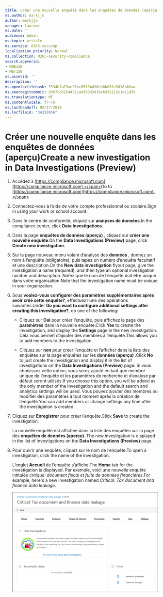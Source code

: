```yaml
---
title: Créer une nouvelle enquête dans les enquêtes de données (aperçu)
ms.author: markjjo
author: markjjo
manager: laurawi
ms.date: ''
audience: Admin
ms.topic: article
ms.service: O365-seccomp
localization_priority: Normal
ms.collection: M365-security-compliance
search.appverid:
- MOE150
- MET150
ms.assetid: ''
description: ''
ms.openlocfilehash: 7534b7a79ae97ec0513b496ebbb801e3818ab3aa
ms.sourcegitcommit: 9d67cb52544321a430343d39eb336112c1a11d35
ms.translationtype: MT
ms.contentlocale: fr-FR
ms.lasthandoff: 05/17/2019
ms.locfileid: "34150956"
---
```

# <a name="create-a-new-investigation-in-data-investigations-preview"></a><span data-ttu-id="e7179-102">Créer une nouvelle enquête dans les enquêtes de données (aperçu)</span><span class="sxs-lookup"><span data-stu-id="e7179-102">Create a new investigation in Data Investigations (Preview)</span></span>

1. <span data-ttu-id="e7179-103">Accédez à [https://compliance.microsoft.com](https://compliance.microsoft.com).</span><span class="sxs-lookup"><span data-stu-id="e7179-103">Go to [https://compliance.microsoft.com](https://compliance.microsoft.com).</span></span>
    
2. <span data-ttu-id="e7179-104">Connectez-vous à l’aide de votre compte professionnel ou scolaire.</span><span class="sxs-lookup"><span data-stu-id="e7179-104">Sign in using your work or school account.</span></span>
    
3. <span data-ttu-id="e7179-105">Dans le centre de conformité, cliquez sur **analyses de données**.</span><span class="sxs-lookup"><span data-stu-id="e7179-105">In the compliance center, click **Data Investigations**.</span></span>
 
4. <span data-ttu-id="e7179-106">Dans la page **enquêtes de données (aperçu)** , cliquez sur **créer une nouvelle enquête**.</span><span class="sxs-lookup"><span data-stu-id="e7179-106">On the **Data Investigations (Preview)** page, click **Create new investigation**.</span></span>
    
5. <span data-ttu-id="e7179-107">Sur la page nouveau menu volant d’analyse des **données** , donnez un nom à l’enquête (obligatoire), puis tapez un numéro d’enquête facultatif et une description.</span><span class="sxs-lookup"><span data-stu-id="e7179-107">On the **New data investigation** flyout page, give the investigation a name (required), and then type an optional investigation number and description.</span></span> <span data-ttu-id="e7179-108">Notez que le nom de l’enquête doit être unique dans votre organisation.</span><span class="sxs-lookup"><span data-stu-id="e7179-108">Note that the investigation name must be unique in your organization.</span></span>

6. <span data-ttu-id="e7179-109">Sous **voulez-vous configurer des paramètres supplémentaires après avoir créé cette enquête?**, effectuez l’une des opérations suivantes:</span><span class="sxs-lookup"><span data-stu-id="e7179-109">Under **Do you want to configure additional settings after creating this investigation?**, do one of the following:</span></span>

    - <span data-ttu-id="e7179-110">Cliquez sur **Oui** pour créer l’enquête, puis affichez la page des **paramètres** dans la nouvelle enquête.</span><span class="sxs-lookup"><span data-stu-id="e7179-110">Click **Yes** to create the investigation, and display the **Settings** page in the new investigation.</span></span> <span data-ttu-id="e7179-111">Cela vous permet d’ajouter des membres à l’enquête.</span><span class="sxs-lookup"><span data-stu-id="e7179-111">This allows you to add members to the investigation.</span></span>
    
    - <span data-ttu-id="e7179-112">Cliquez sur **non** pour créer l’enquête et l’afficher dans la liste des enquêtes sur la page enquêtes sur les **données (aperçu)** .</span><span class="sxs-lookup"><span data-stu-id="e7179-112">Click **No** to just create the investigation and display it in the list of investigations on the **Data Investigations (Preview)** page.</span></span> <span data-ttu-id="e7179-113">Si vous choisissez cette option, vous serez ajouté en tant que membre unique de l’enquête et les paramètres de recherche et d’analyse par défaut seront utilisés.</span><span class="sxs-lookup"><span data-stu-id="e7179-113">If you choose this option, you will be added as the only member of the investigation and the default search and analytics settings will be used.</span></span> <span data-ttu-id="e7179-114">Vous pouvez ajouter des membres ou modifier des paramètres à tout moment après la création de l’enquête.</span><span class="sxs-lookup"><span data-stu-id="e7179-114">You can add members or change settings any time after the investigation is created.</span></span>

7. <span data-ttu-id="e7179-115">Cliquez sur **Enregistrer** pour créer l’enquête.</span><span class="sxs-lookup"><span data-stu-id="e7179-115">Click **Save** to create the investigation.</span></span>

    <span data-ttu-id="e7179-116">La nouvelle enquête est affichée dans la liste des enquêtes sur la page des **enquêtes de données (aperçu)** .</span><span class="sxs-lookup"><span data-stu-id="e7179-116">The new investigation is displayed in the list of investigations on the **Data Investigations (Preview)** page.</span></span> 

8. <span data-ttu-id="e7179-117">Pour ouvrir une enquête, cliquez sur le nom de l’enquête.</span><span class="sxs-lookup"><span data-stu-id="e7179-117">To open a investigation, click the name of the investigation.</span></span> 

    <span data-ttu-id="e7179-118">L’onglet **Accueil** de l’enquête s’affiche.</span><span class="sxs-lookup"><span data-stu-id="e7179-118">The **Home** tab for the investigation is displayed.</span></span> <span data-ttu-id="e7179-119">Par exemple, voici une nouvelle enquête intitulée *critique: document fiscal et fuite de données financières*.</span><span class="sxs-lookup"><span data-stu-id="e7179-119">For example, here's a new investigation named *Critical: Tax document and finance data leakage*.</span></span>

    ![Onglet Accueil pour une nouvelle enquête sur les enquêtes de données](../media/NewDataInvestigations.png)
